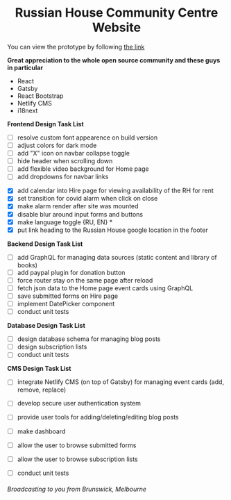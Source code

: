 <h1 align="center">
  Russian House Community Centre Website 
</h1>

You can view the prototype by following [the link](https://master.d2ew76d4b2igww.amplifyapp.com/)

**Great appreciation to the whole open source community and these guys in particular**
- React 
- Gatsby
- React Bootstrap
- Netlify CMS
- i18next 


**Frontend Design Task List**
- [ ] resolve custom font appearence on build version
- [ ] adjust colors for dark mode
- [ ] add "X" icon on navbar collapse toggle
- [ ] hide header when scrolling down
- [ ] add flexible video background for Home page   
- [ ] add dropdowns for navbar links
<!-- - [x] make scrollable and collapsable navbar inside the header -->
- [x] add calendar into Hire page for viewing availability of the RH for rent 
- [x] set transition for covid alarm when click on close
- [x] make alarm render after site was mounted 
- [x] disable blur around input forms and buttons
- [x] make language toggle {RU, EN} *
- [x] put link heading to the Russian House google location in the footer

**Backend Design Task List**
- [ ] add GraphQL for managing data sources (static content and library of books)
- [ ] add paypal plugin for donation button
- [ ] force router stay on the same page after reload
- [ ] fetch json data to the Home page event cards using GraphQL
- [ ] save submitted forms on Hire page
- [ ] implement DatePicker component
- [ ] conduct unit tests

**Database Design Task List**
- [ ] design database schema for managing blog posts
- [ ] design subscription lists
- [ ] conduct unit tests

**CMS Design Task List**
- [ ] integrate Netlify CMS (on top of Gatsby) for managing event cards (add, remove, replace)
- [ ] develop secure user authentication system
- [ ] provide user tools for adding/deleting/editing blog posts
- [ ] make dashboard
- [ ] allow the user to browse submitted forms
- [ ] allow the user to browse subscription lists
- [ ] conduct unit tests



###### Broadcasting to you from Brunswick, Melbourne
